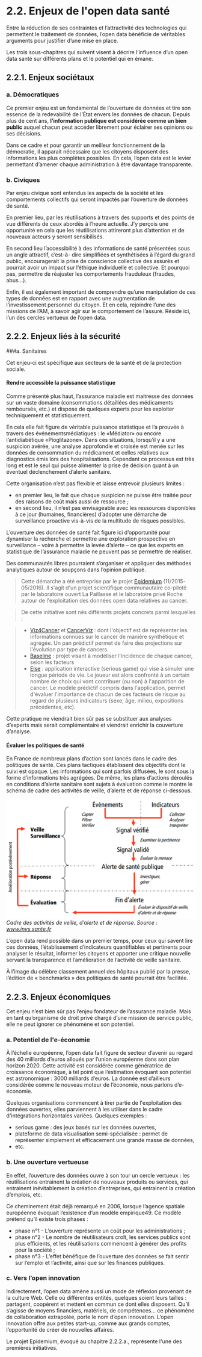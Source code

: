 # 2.2. Enjeux de l'open data santé

Entre la réduction de ses contraintes et l’attractivité des technologies qui permettent le traitement de données, l’open data bénéficie de véritables arguments pour justifier d’une mise en place.

Les trois sous-chapitres qui suivent visent à décrire l’influence d’un open data santé sur différents plans et le potentiel qui en émane.

## 2.2.1. Enjeux sociétaux

### a. Démocratiques

Ce premier enjeu est un fondamental de l’ouverture de données et tire son essence de la redevabilité de l’État envers les données de chacun.
Depuis plus de cent ans, **l’information publique est considérée comme un bien public** auquel chacun peut accéder librement pour éclairer ses opinions ou ses décisions.


Dans ce cadre et pour garantir un meilleur fonctionnement de la démocratie, il apparait nécessaire que les citoyens disposent des informations les plus complètes possibles. En cela, l’open data est le levier permettant d’amener chaque administration à être davantage transparente.

### b. Civiques

Par enjeu civique sont entendus les aspects de la société et les comportements collectifs qui seront impactés par l’ouverture de données de santé.

En premier lieu, par les réutilisations à travers des supports et des points de vue différents de ceux abordés à l’heure actuelle. J’y perçois une opportunité en cela que les réutilisations attireront plus d’attention et de nouveaux acteurs y seront sensibilisés.

En second lieu l’accessibilité à des informations de santé présentées sous un angle attractif, c’est-à- dire simplifiées et synthétisées à l’égard du grand public, encouragerait la prise de conscience collective des assurés et pourrait avoir un impact sur l’éthique individuelle et collective. Et pourquoi pas, permettre de réajuster les comportements frauduleux (fraudes, abus...).


Enfin, il est également important de comprendre qu’une manipulation de ces types de données est en rapport avec une augmentation de l’investissement personnel du citoyen. Et en cela, rejoindre l’une des missions de l’AM, à savoir agir sur le comportement de l’assuré. Réside ici, l’un des cercles vertueux de l’open data.

## 2.2.2. Enjeux liés à la sécurité

###a. Sanitaires

Cet enjeu-ci est spécifique aux secteurs de la santé et de la protection sociale.

#### Rendre accessible la puissance statistique

Comme présenté plus haut, l’assurance maladie est maitresse des données sur un vaste domaine (consommations détaillées des médicaments remboursés, etc.) et dispose de quelques experts pour les exploiter techniquement et statistiquement.

En cela elle fait figure de véritable puissance statistique et l’a prouvée à travers des événementsmédiatiques : le «Médiator» ou encore l’antidiabétique «Pioglitazone». Dans ces situations, lorsqu’il y a une suspicion avérée, une analyse approfondie et croisée est menée sur les données de consommation du médicament et celles relatives aux diagnostics émis lors des hospitalisations. Cependant ce processus est très long et est le seul qui puisse alimenter la prise de décision quant à un éventuel déclenchement d’alerte sanitaire.


Cette organisation n’est pas flexible et laisse entrevoir plusieurs limites :

- en premier lieu, le fait que chaque suspicion ne puisse être traitée pour des raisons de coût mais aussi de ressource ;
- en second lieu, il n’est pas envisageable avec les ressources disponibles à ce jour (humaines, financières) d’adopter une démarche de surveillance proactive vis-à-vis de la multitude de risques possibles.

L’ouverture des données de santé fait figure ici d’opportunité pour dynamiser la recherche et permettre une exploration prospective en surveillance – voire à permettre la levée d’alerte – ce que les experts en statistique de l’assurance maladie ne peuvent pas se permettre de réaliser.

Des communautés libres pourraient s’organiser et appliquer des méthodes analytiques autour de soupçons dans l’opinion publique. 

> Cette démarche a été entreprise par le projet [Epidemium](http://wiki.epidemium.cc/wiki/Accueil) (11/2015-05/2016). Il s'agit d'un projet scientifique communautaire co-piloté par le laboratoire ouvert La Paillasse et le laboratoire privé Roche autour de l'exploitation des données open data relatives au cancer. 

> De cette initiative sont nés différents projets concrets parmi lesquelles :

> - [Viz4Cancer](http://viz4cancer.epidemium.cc) et [CancerViz](http://cancerviz.weareopensource.me) : dont l'objectif est de représenter les informations connues sur le cancer de manière synthétique et agrégée. Un pan prédictif permet de faire des projections sur l'évolution par type de cancers.
> - [Baseline](http://wiki.epidemium.cc/wiki/Baseline) : projet visant à modéliser l'incidence de chaque cancer, selon les facteurs
> - [Else](http://wiki.epidemium.cc/wiki/ELSE) : application interactive (serious game) qui vise à simuler une longue période de vie. Le joueur est alors confronté à un certain nombre de choix qui vont contribuer (ou non) à l'apparition de cancer. Le modèle prédictif compris dans l'application, permet d'évaluer l'importance de chacun de ces facteurs de risque au regard de plusieurs indicateurs (sexe, âge, milieu, expositions précédentes, etc).   


Cette pratique ne viendrait bien sûr pas se substituer aux analyses d’experts mais serait complémentaire et viendrait enrichir la couverture d’analyse.

#### Évaluer les politiques de santé

En France de nombreux plans d’action sont lancés dans le cadre des politiques de santé. Ces plans tactiques établissent des objectifs dont le suivi est opaque. Les informations qui sont parfois diffusées, le sont sous la forme d’informations très agrégées.
De même, les plans d’actions déroulés en conditions d’alerte sanitaire sont sujets à évaluation comme le montre le schéma de cadre des activités de veille, d’alerte et de réponse ci-dessous.

![Cadre des activités de veille, d’alerte et de réponse](./gitbook/images/2.2.2.a_1.png)
*Cadre des activités de veille, d’alerte et de réponse. Source : www.invs.sante.fr*

L’open data rend possible dans un premier temps, pour ceux qui savent lire ces données, l’établissement d’indicateurs quantifiables et pertinents pour analyser le résultat, informer les citoyens et apporter une critique nouvelle servant la transparence et l’amélioration de l’activité de veille sanitaire.

À l’image du célèbre classement annuel des hôpitaux publié par la presse, l’édition de « benchmarks » des politiques de santé pourrait être facilitée.

## 2.2.3. Enjeux économiques

Cet enjeu n’est bien sûr pas l’enjeu fondateur de l’assurance maladie. Mais en tant qu’organisme de droit privé chargé d’une mission de service public, elle ne peut ignorer ce phénomène et son potentiel.


### a. Potentiel de l'e-économie

À l’échelle européenne, l’open data fait figure de secteur d’avenir au regard des 40 milliards d’euros alloués par l’union européenne dans son plan horizon 2020. Cette activité est considérée comme génératrice de croissance économique, à tel point que l’estimation évoquant son potentiel est astronomique : 3000 milliards d’euros.
La donnée est d’ailleurs considérée comme le nouveau moteur de l’économie, nous parlons d’e-économie.


Quelques organisations commencent à tirer partie de l'exploitation des données ouvertes, elles parviennent à les utiliser dans le cadre d'intégrations horizontales variées. Quelques exemples :

- serious game : des jeux basés sur les données ouvertes,
- plateforme de data visualisation semi-spécialisée : permet de représenter simplement et efficacement une grande masse de données, 
- etc. 


### b. Une ouverture vertueuse

En effet, l’ouverture des données ouvre à son tour un cercle vertueux : les réutilisations entrainent la création de nouveaux produits ou services, qui entrainent inévitablement la création d’entreprises, qui entrainent la création d’emplois, etc.

Ce cheminement était déjà remarqué en 2006, lorsque l’agence spatiale européenne évoquait l’existence d’un modèle empirique49. Ce modèle prétend qu’il existe trois phases :

- phase n°1 - L’ouverture représente un coût pour les administrations ;
- phase n°2 - Le nombre de réutilisateurs croît, les services publics sont plus efficients, et les
réutilisations commencent à générer des profits pour la société ;
- phase n°3 - L’effet bénéfique de l’ouverture des données se fait sentir sur l’emploi et l’activité, ainsi que sur les finances publiques.

### c. Vers l’open innovation

Indirectement, l’open data amène aussi un mode de réflexion provenant de la culture Web. Celle où différentes entités, quelques soient leurs tailles : partagent, coopèrent et mettent en commun ce dont elles disposent. Qu’il s’agisse de moyens financiers, matériels, de compétences... ce phénomène de collaboration extrapolée, porte le nom d’open innovation.
L’open innovation offre aux petites start-up, comme aux grands comptes, l’opportunité de créer de nouvelles affaires.

Le projet Epidemium, évoqué au chapitre 2.2.2.a., représente l'une des premières initiatives.
